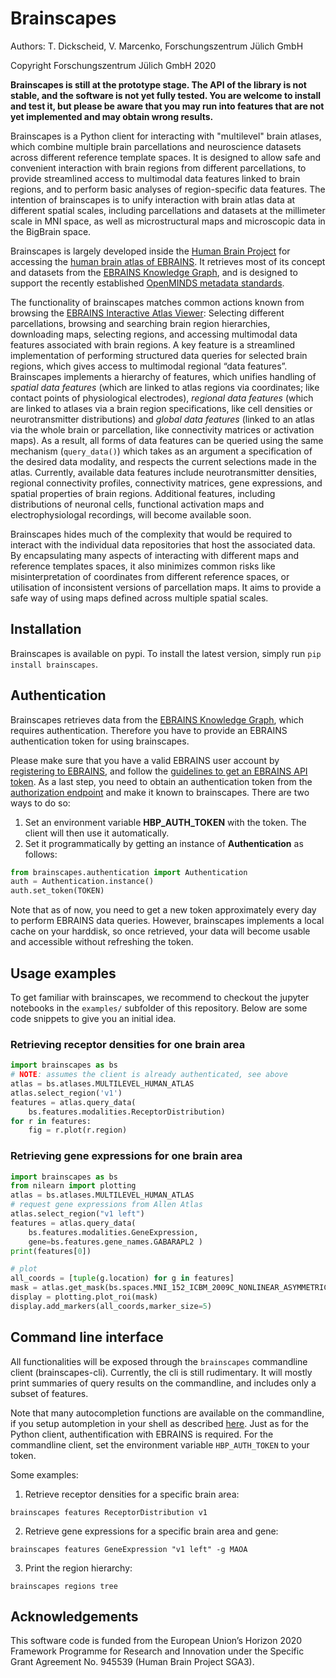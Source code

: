 # Brainscapes 

Authors: T. Dickscheid, V. Marcenko,  Forschungszentrum Jülich GmbH

Copyright Forschungszentrum Jülich GmbH 2020

**Brainscapes is still at the prototype stage. The API of the library is not
stable, and the software is not yet fully tested. You are welcome to install and
test it, but please be aware that you may run into features that are not yet
implemented and may obtain wrong results.**

Brainscapes is a Python client for interacting with "multilevel" brain atlases,
which combine multiple brain parcellations and neuroscience datasets across
different reference template spaces. It is designed to allow safe and
convenient interaction with brain regions from different parcellations, to
provide streamlined access to multimodal data features linked to brain regions,
and to perform basic analyses of region-specific data features. The intention
of brainscapes is to unify interaction with brain atlas data at different spatial
scales, including parcellations and datasets at the millimeter scale in MNI
space, as well as microstructural maps and microscopic data in the BigBrain space.

Brainscapes is largely developed inside the [Human Brain Project](https://humanbrainproject.eu) for accessing the [human brain atlas of EBRAINS](https://ebrains.eu/service/human-brain-atlas). 
It retrieves most of its concept and datasets from the [EBRAINS Knowledge Graph](https://kg.ebrains.eu), and is designed to support the recently established [OpenMINDS metadata standards](https://github.com/HumanBrainProject/openMINDS_SANDS).

The functionality of brainscapes matches common actions known from browsing the [EBRAINS Interactive Atlas Viewer](https://atlases.ebrains.eu/viewer): Selecting different 
parcellations, browsing and searching brain region hierarchies, downloading maps, selecting regions, and accessing multimodal data features
associated with brain regions. 
A key feature is a streamlined implementation of performing structured data queries for selected brain regions, which gives access to multimodal regional “data features”. 
Brainscapes implements a hierarchy of features, which unifies handling of *spatial data features* (which are linked to atlas regions via coordinates; like contact points of physiological electrodes), *regional data features* (which are linked to atlases via a brain region specifications, like cell densities or neurotransmitter distributions) and *global data features* (linked to an atlas via the whole brain or parcellation, like connectivity matrices or activation maps). 
As a result, all forms of data features can be queried using the same mechanism (`query_data()`) which takes as an argument a specification of the desired data modality, and respects the current selections made in the atlas. 
Currently, available data features include neurotransmitter densities, regional connectivity profiles, connectivity matrices, gene expressions, and spatial properties of brain regions.
Additional features, including distributions of neuronal cells, functional activation maps and electrophysiologal recordings, will become available soon.

Brainscapes hides much of the complexity that would be required to interact with the individual data repositories that host the associated data.
By encapsulating many aspects of interacting with different maps and reference templates spaces, it also minimizes common risks like misinterpretation of coordinates from different reference spaces, or utilisation of inconsistent versions of parcellation maps. 
It aims to provide a safe way of using maps defined across multiple spatial scales. 

## Installation

Brainscapes is available on pypi.
To install the latest version, simply run `pip install brainscapes`.

## Authentication

Brainscapes retrieves data from the [EBRAINS Knowledge Graph](https://kg.ebrains.eu), which requires
authentication. Therefore you have to provide an EBRAINS authentication token for using brainscapes.

Please make sure that you have a valid EBRAINS user account by [registering to EBRAINS](https://ebrains.eu/register/), and follow the [guidelines to get an EBRAINS API token](https://kg.ebrains.eu/develop.html).
As a last step, you need to obtain an authentication token from the [authorization endpoint](https://nexus-iam.humanbrainproject.org/v0/oauth2/authorize) and make it known to brainscapes.
There are two ways to do so:

1. Set an environment variable **HBP_AUTH_TOKEN** with the token. The client will then use it automatically.
2. Set it programmatically by getting an instance of **Authentication** as follows: 
```python
from brainscapes.authentication import Authentication
auth = Authentication.instance()
auth.set_token(TOKEN)
```

Note that as of now, you need to get a new token approximately every day to
perform EBRAINS data queries. However, brainscapes implements a local cache on
your harddisk, so once retrieved, your data will become usable and accessible
without refreshing the token.

## Usage examples

To get familiar with brainscapes, we recommend to checkout the jupyter notebooks in the `examples/` subfolder of this repository. 
Below are some code snippets to give you an initial idea.

### Retrieving receptor densities for one brain area
```python
import brainscapes as bs
# NOTE: assumes the client is already authenticated, see above
atlas = bs.atlases.MULTILEVEL_HUMAN_ATLAS
atlas.select_region('v1')
features = atlas.query_data(
    bs.features.modalities.ReceptorDistribution)
for r in features:
    fig = r.plot(r.region)
```

### Retrieving gene expressions for one brain area

```python
import brainscapes as bs
from nilearn import plotting
atlas = bs.atlases.MULTILEVEL_HUMAN_ATLAS
# request gene expressions from Allen Atlas
atlas.select_region("v1 left")
features = atlas.query_data(
    bs.features.modalities.GeneExpression,
    gene=bs.features.gene_names.GABARAPL2 )
print(features[0])

# plot
all_coords = [tuple(g.location) for g in features]
mask = atlas.get_mask(bs.spaces.MNI_152_ICBM_2009C_NONLINEAR_ASYMMETRIC)
display = plotting.plot_roi(mask)
display.add_markers(all_coords,marker_size=5)
```

## Command line interface

All functionalities will be exposed through the `brainscapes` commandline
client (brainscapes-cli). Currently, the cli is still rudimentary. It will
mostly print summaries of query results on the commandline, and includes
only a subset of features. 

Note that many autocompletion functions are available
on the commandline, if you setup autompletion in your shell as described
[here](https://click.palletsprojects.com/en/7.x/bashcomplete/#).
Just as for the Python client, authentification with EBRAINS is required. For
the commandline client, set the environment variable `HBP_AUTH_TOKEN` to your
token.

Some examples:

 1. Retrieve receptor densities for a specific brain area:

```shell
brainscapes features ReceptorDistribution v1
```

 2. Retrieve gene expressions for a specific brain area and gene:
	
```shell
brainscapes features GeneExpression "v1 left" -g MAOA
```

 3. Print the region hierarchy:

```shell
brainscapes regions tree
```
 
## Acknowledgements

This software code is funded from the European Union’s Horizon 2020 Framework
Programme for Research and Innovation under the Specific Grant Agreement No.
945539 (Human Brain Project SGA3).

